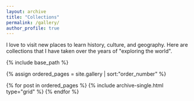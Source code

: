 ```yaml
---
layout: archive
title: "Collections"
permalink: /gallery/
author_profile: true
---
```


I love to visit new places to learn history, culture, and geography. Here are collections that I have taken over the years of "exploring the world". 

<nbsp>

{% include base_path %}

{% assign ordered_pages = site.gallery | sort:"order_number" %}

{% for post in ordered_pages %}
  {% include archive-single.html type="grid" %}
{% endfor %}

